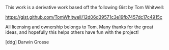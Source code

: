 This work is a derivative work based off the following Gist by Tom Whitwell:

https://gist.github.com/TomWhitwell/12d06d39571c3e19fb7457dc17c4915c

All licensing and ownership belongs to Tom. Many thanks for the great ideas, and hopefully 
this helps others have fun with the project!

[ddg]
Darwin Grosse
